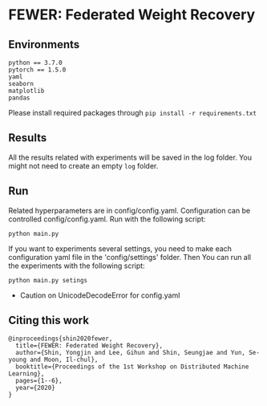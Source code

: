 # FEWER: Federated Weight Recovery

## Environments
```shell script
python == 3.7.0
pytorch == 1.5.0
yaml
seaborn
matplotlib
pandas
```
Please install required packages through ```pip install -r requirements.txt```

## Results
All the results related with experiments will be saved in the log folder.
You might not need to create an empty ```log``` folder.

## Run
Related hyperparameters are in config/config.yaml. Configuration can be controlled config/config.yaml.
Run with the following script:

```python main.py```

If you want to experiments several settings, you need to make each configuration yaml file in the 'config/settings' folder.
Then You can run all the experiments with the following script:

```python main.py setings```

* Caution on UnicodeDecodeError for config.yaml

## Citing this work
```
@inproceedings{shin2020fewer,
  title={FEWER: Federated Weight Recovery},
  author={Shin, Yongjin and Lee, Gihun and Shin, Seungjae and Yun, Se-young and Moon, Il-chul},
  booktitle={Proceedings of the 1st Workshop on Distributed Machine Learning},
  pages={1--6},
  year={2020}
}
```
